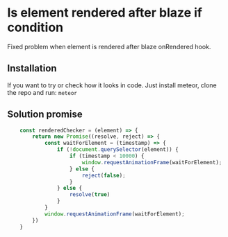 Is element rendered after blaze if condition
===
Fixed problem when element is rendered after blaze onRendered hook.

## Installation
If you want to try or check how it looks in code. Just install meteor, clone the repo and run:
`meteor`

## Solution promise

```javascript
    const renderedChecker = (element) => {
        return new Promise((resolve, reject) => {
            const waitForElement = (timestamp) => {
                if (!document.querySelector(element)) {
                    if (timestamp < 10000) {
                        window.requestAnimationFrame(waitForElement);
                    } else {
                        reject(false);
                    }
                } else {
                    resolve(true)
                }
            }
            window.requestAnimationFrame(waitForElement);
        })
    }
```